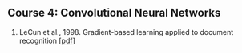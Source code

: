 ## Course 4: Convolutional Neural Networks

1. LeCun et al., 1998. Gradient-based learning applied to document recognition [[pdf](http://yann.lecun.com/exdb/publis/pdf/lecun-01a.pdf)]
